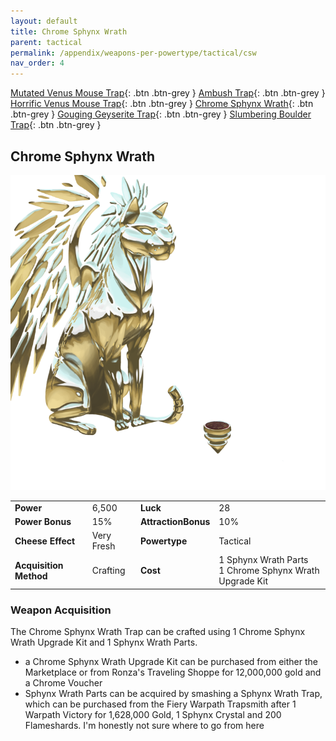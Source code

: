 ```yaml
---
layout: default
title: Chrome Sphynx Wrath
parent: tactical
permalink: /appendix/weapons-per-powertype/tactical/csw
nav_order: 4
---
```

<span class="fs-1">[Mutated Venus Mouse Trap](/appendix/weapons-per-powertype/tactical/mvmt){: .btn .btn-grey } </span><span class="fs-1"> [Ambush Trap](/appendix/weapons-per-powertype/tactical/ambush){: .btn .btn-grey } </span><span class="fs-1"> [Horrific Venus Mouse Trap](/appendix/weapons-per-powertype/tactical/hvmt){: .btn .btn-grey } </span><span class="fs-1"> [Chrome Sphynx Wrath](/appendix/weapons-per-powertype/tactical/csw){: .btn .btn-grey } </span><span class="fs-1"> [Gouging Geyserite Trap](/appendix/weapons-per-powertype/tactical/ggt){: .btn .btn-grey } </span><span class="fs-1"> [Slumbering Boulder Trap](/appendix/weapons-per-powertype/tactical/sbt){: .btn .btn-grey } </span>

## Chrome Sphynx Wrath
<img src="/assets/images/weapons/csw.png" alt="shiny kitty" width="600">


|||||
|---|---|---|---|
| __Power__ 	| 6,500| __Luck__ 	| 28 	|
| __Power Bonus__ 	| 15% 	|__AttractionBonus__ 	| 10% 	|
| __Cheese Effect__ 	| Very Fresh 	| __Powertype__ 	| Tactical 	|
| __Acquisition Method__ 	| Crafting 	| __Cost__ 	| 1 Sphynx Wrath Parts <br> 1 Chrome Sphynx Wrath Upgrade Kit	|

### Weapon Acquisition
The Chrome Sphynx Wrath Trap can be crafted using 1 Chrome Sphynx Wrath Upgrade Kit and 1 Sphynx Wrath Parts.
- a Chrome Sphynx Wrath Upgrade Kit can be purchased from either the Marketplace or from Ronza's Traveling Shoppe for 12,000,000 gold and a Chrome Voucher
- Sphynx Wrath Parts can be acquired by smashing a Sphynx Wrath Trap, which can be purchased from the Fiery Warpath Trapsmith after 1 Warpath Victory for 1,628,000 Gold, 1 Sphynx Crystal and 200 Flameshards.
I'm honestly not sure where to go from here